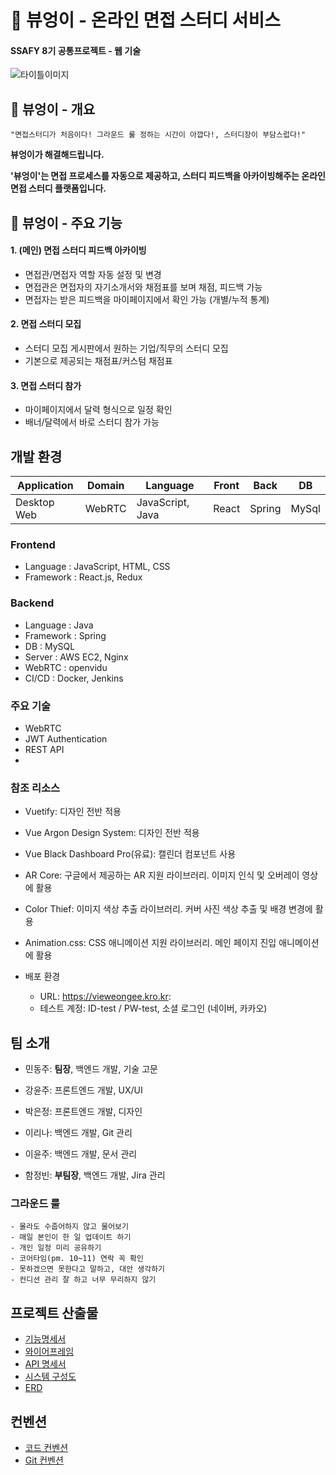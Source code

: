 # 🦉 뷰엉이 - 온라인 면접 스터디 서비스 
#### SSAFY 8기 공통프로젝트 - 웹 기술
![타이틀이미지](./exec/images/logo.png)

<!-- 필수 항목 -->

## 🦉 **뷰엉이** - 개요
    "면접스터디가 처음이다! 그라운드 룰 정하는 시간이 아깝다!, 스터디장이 부담스럽다!"

**뷰엉이가 해결해드립니다.**

**'뷰엉이'는 면접 프로세스를 자동으로 제공하고, 스터디 피드백을 아카이빙해주는 온라인 면접 스터디 플랫폼입니다.**

## 🦉 **뷰엉이** - 주요 기능
#### 1. (메인) 면접 스터디 피드백 아카이빙
- 면접관/면접자 역할 자동 설정 및 변경
- 면접관은 면접자의 자기소개서와 채점표를 보며 채점, 피드백 가능
- 면접자는 받은 피드백을 마이페이지에서 확인 가능 (개별/누적 통계)
#### 2. 면접 스터디 모집
- 스터디 모집 게시판에서 원하는 기업/직무의 스터디 모집
- 기본으로 제공되는 채점표/커스텀 채점표
#### 3. 면접 스터디 참가
- 마이페이지에서 달력 형식으로 일정 확인
- 배너/달력에서 바로 스터디 참가 가능

## 개발 환경

| Application | Domain | Language | Front | Back | DB |
| ---- | ---- | ---- | ---- | ---- | ---- |
| Desktop Web | WebRTC | JavaScript, Java | React | Spring | MySql |

### **Frontend**
- Language : JavaScript, HTML, CSS
- Framework : React.js, Redux


### **Backend**
- Language : Java
- Framework : Spring
- DB : MySQL
- Server : AWS EC2, Nginx
- WebRTC : openvidu
- CI/CD : Docker, Jenkins


### **주요 기술**
  - WebRTC
  - JWT Authentication
  - REST API
  - 

### **참조 리소스**
  * Vuetify: 디자인 전반 적용
  * Vue Argon Design System: 디자인 전반 적용
  * Vue Black Dashboard Pro(유료): 캘린더 컴포넌트 사용
  * AR Core: 구글에서 제공하는 AR 지원 라이브러리. 이미지 인식 및 오버레이 영상에 활용
  * Color Thief: 이미지 색상 추출 라이브러리. 커버 사진 색상 추출 및 배경 변경에 활용
  * Animation.css: CSS 애니메이션 지원 라이브러리. 메인 페이지 진입 애니메이션에 활용

* 배포 환경
  - URL: https://vieweongee.kro.kr:
  - 테스트 계정: ID-test / PW-test, 소셜 로그인 (네이버, 카카오)


<!-- 자유 양식 -->

## 팀 소개
  * 민동주: **팀장**, 백엔드 개발, 기술 고문

  * 강윤주: 프론트엔드 개발, UX/UI

  * 박은정: 프론트엔드 개발, 디자인

  * 이리나: 백엔드 개발, Git 관리

  * 이윤주: 백엔드 개발, 문서 관리

  * 함정빈: **부팀장**, 백엔드 개발, Jira 관리

### 그라운드 룰
    - 몰라도 수줍어하지 않고 물어보기
    - 매일 본인이 한 일 업데이트 하기
    - 개인 일정 미리 공유하기
    - 코어타임(pm. 10~11) 연락 꼭 확인
    - 못하겠으면 못한다고 말하고, 대안 생각하기
    - 컨디션 관리 잘 하고 너무 무리하지 않기

## 프로젝트 산출물
- [기능명세서](./exec/기능명세서.md)
- [와이어프레임](./exec/와이어프레임.md)
- [API 명세서](./exec/API명세서.md)
- [시스템 구성도](./exec/시스템구성도.md)
- [ERD](./exec/ERD.md)


## 컨벤션
- [코드 컨벤션](./산출물/코드컨벤션.md)
- [Git 컨벤션](./산출물/깃컨벤션.md)



